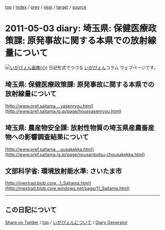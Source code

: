 [top](../index.html) 
 / [index](index.html) 
 / [prev](ig110501.html) 
 / [next](ig110504.html) 
 / [target](https://igapyon.github.io/diary/2011/ig110503.html) 
 / [source](https://github.com/igapyon/diary/blob/gh-pages/2011/ig110503.html.src.md) 

2011-05-03 diary: 埼玉県: 保健医療政策課: 原発事故に関する本県での放射線量について
=====================================================================================================
[![いがぴょん画像(小)](https://igapyon.github.io/diary/images/iga200306s.jpg "いがぴょん")](https://igapyon.github.io/diary/memo/memoigapyon.html) 日記形式でつづる [いがぴょん](https://igapyon.github.io/diary/memo/memoigapyon.html)コラム ウェブページです。

## 埼玉県: 保健医療政策課: 原発事故に関する本県での放射線量について

[http://www.pref.saitama....yasenryou.html](http://www.pref.saitama.lg.jp/page/housyasenryou.html)


## 埼玉県: 農産物安全課: 放射性物質の埼玉県産農畜産物への影響調査結果について

[http://www.pref.saitama....ousakekka.html](http://www.pref.saitama.lg.jp/page/nousanbutsu-chousakekka.html)


## 文部科学省: 環境放射能水準: さいたま市

[http://mextrad.blob.core...1_Saitama.html](http://mextrad.blob.core.windows.net/page/11_Saitama.html)


----------------------------------------------------------------------------------------------------

## この日記について

[Share on Twitter](https://twitter.com/intent/tweet?hashtags=igapyon%2Cdiary%2C%E3%81%84%E3%81%8C%E3%81%B4%E3%82%87%E3%82%93&text=%E5%9F%BC%E7%8E%89%E7%9C%8C%3A+%E4%BF%9D%E5%81%A5%E5%8C%BB%E7%99%82%E6%94%BF%E7%AD%96%E8%AA%B2%3A+%E5%8E%9F%E7%99%BA%E4%BA%8B%E6%95%85%E3%81%AB%E9%96%A2%E3%81%99%E3%82%8B%E6%9C%AC%E7%9C%8C%E3%81%A7%E3%81%AE%E6%94%BE%E5%B0%84%E7%B7%9A%E9%87%8F%E3%81%AB%E3%81%A4%E3%81%84%E3%81%A6&url=https%3A%2F%2Figapyon.github.io%2Fdiary%2F2011%2Fig110503.html) / [top](../index.html) / [いがぴょんについて](https://igapyon.github.io/diary/memo/memoigapyon.html) / [Diary Generator](https://github.com/igapyon/igapyonv3)
